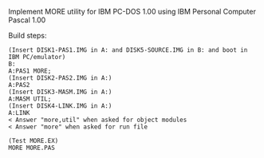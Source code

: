 Implement MORE utility for IBM PC-DOS 1.00 using IBM Personal Computer Pascal 1.00

Build steps:

```
(Insert DISK1-PAS1.IMG in A: and DISK5-SOURCE.IMG in B: and boot in IBM PC/emulator)
B:
A:PAS1 MORE;
(Insert DISK2-PAS2.IMG in A:)
A:PAS2
(Insert DISK3-MASM.IMG in A:)
A:MASM UTIL;
(Insert DISK4-LINK.IMG in A:)
A:LINK
< Answer "more,util" when asked for object modules
< Answer "more" when asked for run file

(Test MORE.EX)
MORE MORE.PAS
```
